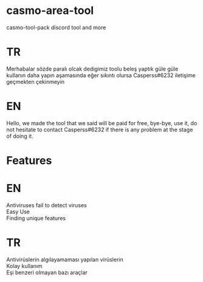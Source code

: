 # casmo-area-tool
casmo-tool-pack discord tool and more
# TR
Merhabalar sözde paralı olcak dedigimiz toolu beleş yaptık güle güle kullanın daha yapın aşamasında eğer sıkıntı olursa Casperss#6232 iletişime geçmekten çekinmeyin
# EN
Hello, we made the tool that we said will be paid for free, bye-bye, use it, do not hesitate to contact Casperss#6232 if there is any problem at the stage of doing it.
# Features

# EN 
Antiviruses fail to detect viruses
<br>
Easy Use
<br>
Finding unique features
# TR
Antivirüslerin algılayamaması yapılan virüslerin
<br>
Kolay kullanım
<br>
Eşi benzeri olmayan bazı araçlar


